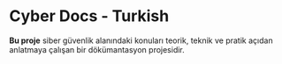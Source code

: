 # Cyber Docs - Turkish

**Bu proje** siber güvenlik alanındaki konuları teorik, teknik ve pratik açıdan anlatmaya çalışan bir dökümantasyon projesidir.
